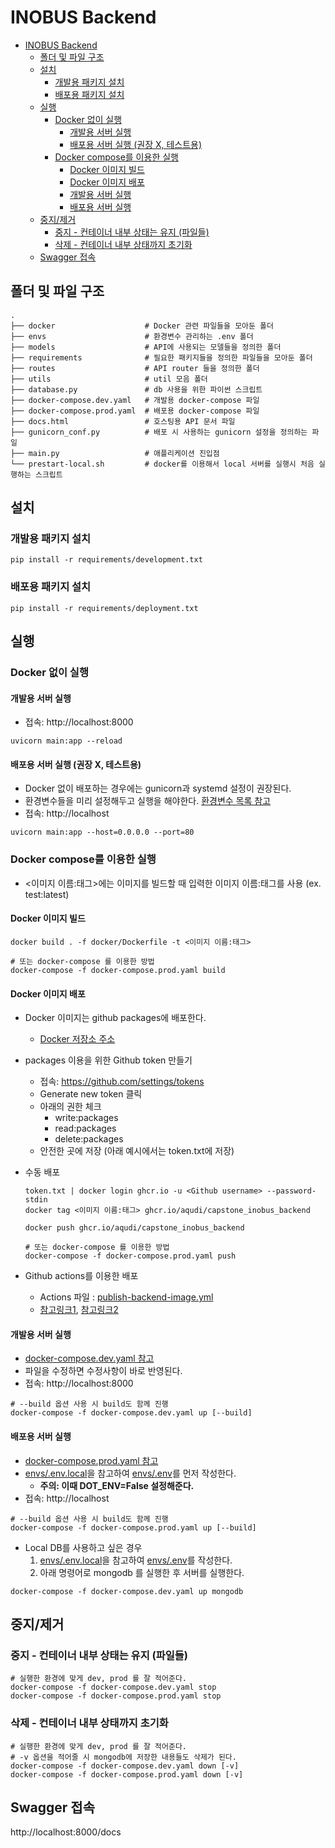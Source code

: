 # INOBUS Backend

- [INOBUS Backend](#inobus-backend)
  - [폴더 및 파일 구조](#폴더-및-파일-구조)
  - [설치](#설치)
    - [개발용 패키지 설치](#개발용-패키지-설치)
    - [배포용 패키지 설치](#배포용-패키지-설치)
  - [실행](#실행)
    - [Docker 없이 실행](#docker-없이-실행)
      - [개발용 서버 실행](#개발용-서버-실행)
      - [배포용 서버 실행 (권장 X, 테스트용)](#배포용-서버-실행-권장-x-테스트용)
    - [Docker compose를 이용한 실행](#docker-compose를-이용한-실행)
      - [Docker 이미지 빌드](#docker-이미지-빌드)
      - [Docker 이미지 배포](#docker-이미지-배포)
      - [개발용 서버 실행](#개발용-서버-실행-1)
      - [배포용 서버 실행](#배포용-서버-실행)
  - [중지/제거](#중지제거)
    - [중지 - 컨테이너 내부 상태는 유지 (파일들)](#중지---컨테이너-내부-상태는-유지-파일들)
    - [삭제 - 컨테이너 내부 상태까지 초기화](#삭제---컨테이너-내부-상태까지-초기화)
  - [Swagger 접속](#swagger-접속)

## 폴더 및 파일 구조

```
.
├── docker                    # Docker 관련 파일들을 모아둔 폴더
├── envs                      # 환경변수 관리하는 .env 폴더
├── models                    # API에 사용되는 모델들을 정의한 폴더
├── requirements              # 필요한 패키지들을 정의한 파일들을 모아둔 폴더
├── routes                    # API router 들을 정의한 폴더
├── utils                     # util 모음 폴더
├── database.py               # db 사용을 위한 파이썬 스크립트
├── docker-compose.dev.yaml   # 개발용 docker-compose 파일
├── docker-compose.prod.yaml  # 배포용 docker-compose 파일
├── docs.html                 # 호스팅용 API 문서 파일
├── gunicorn_conf.py          # 배포 시 사용하는 gunicorn 설정을 정의하는 파일
├── main.py                   # 애플리케이션 진입점
└── prestart-local.sh         # docker를 이용해서 local 서버를 실행시 처음 실행하는 스크립트
```

## 설치

### 개발용 패키지 설치

```shell
pip install -r requirements/development.txt
```

### 배포용 패키지 설치

```shell
pip install -r requirements/deployment.txt
```

## 실행

### Docker 없이 실행

#### 개발용 서버 실행

- 접속: http://localhost:8000

```shell
uvicorn main:app --reload
```

#### 배포용 서버 실행 (권장 X, 테스트용)

- Docker 없이 배포하는 경우에는 gunicorn과 systemd 설정이 권장된다.
- 환경변수들을 미리 설정해두고 실행을 해야한다. [환경변수 목록 참고][.env.local]
- 접속: http://localhost

```shell
uvicorn main:app --host=0.0.0.0 --port=80
```

### Docker compose를 이용한 실행

- <이미지 이름:태그>에는 이미지를 빌드할 때 입력한 이미지 이름:태그를 사용 (ex. test:latest)

#### Docker 이미지 빌드

```shell
docker build . -f docker/Dockerfile -t <이미지 이름:태그>

# 또는 docker-compose 를 이용한 방법
docker-compose -f docker-compose.prod.yaml build
```

#### Docker 이미지 배포

- Docker 이미지는 github packages에 배포한다.
  - [Docker 저장소 주소](https://hub.docker.com/repository/docker/taejung/ino_api)
- packages 이용을 위한 Github token 만들기
  - 접속: https://github.com/settings/tokens
  - Generate new token 클릭
  - 아래의 권한 체크
    - write:packages
    - read:packages
    - delete:packages
  - 안전한 곳에 저장 (아래 예시에서는 token.txt에 저장)
- 수동 배포

  ```shell
  token.txt | docker login ghcr.io -u <Github username> --password-stdin
  docker tag <이미지 이름:태그> ghcr.io/aqudi/capstone_inobus_backend

  docker push ghcr.io/aqudi/capstone_inobus_backend

  # 또는 docker-compose 를 이용한 방법
  docker-compose -f docker-compose.prod.yaml push
  ```

- Github actions를 이용한 배포
  - Actions 파일 : [publish-backend-image.yml](.github\workflows\publish-backend-image.yml)
  - [참고링크1](https://docs.github.com/en/actions/guides/publishing-docker-images#publishing-images-to-github-packages), [참고링크2](https://docs.github.com/en/packages/guides/migrating-to-github-container-registry-for-docker-images#updating-your-github-actions-workflow)

#### 개발용 서버 실행

- [docker-compose.dev.yaml 참고](./docker-compose.dev.yaml)
- 파일을 수정하면 수정사항이 바로 반영된다.
- 접속: http://localhost:8000

```shell
# --build 옵션 사용 시 build도 함께 진행
docker-compose -f docker-compose.dev.yaml up [--build]
```

#### 배포용 서버 실행

- [docker-compose.prod.yaml 참고](./docker-compose.prod.yaml)
- [envs/.env.local][.env.local]을 참고하여 [envs/.env][.env]를 먼저 작성한다.
  - **주의: 이때 DOT_ENV=False 설정해준다.**
- 접속: http://localhost

```shell
# --build 옵션 사용 시 build도 함께 진행
docker-compose -f docker-compose.prod.yaml up [--build]
```

- Local DB를 사용하고 싶은 경우
  1. [envs/.env.local][.env.local]을 참고하여 [envs/.env][.env]를 작성한다.
  2. 아래 명령어로 mongodb 를 실행한 후 서버를 실행한다.

```shell
docker-compose -f docker-compose.dev.yaml up mongodb
```

## 중지/제거

### 중지 - 컨테이너 내부 상태는 유지 (파일들)

```shell
# 실행한 환경에 맞게 dev, prod 를 잘 적어준다.
docker-compose -f docker-compose.dev.yaml stop
docker-compose -f docker-compose.prod.yaml stop
```

### 삭제 - 컨테이너 내부 상태까지 초기화

```shell
# 실행한 환경에 맞게 dev, prod 를 잘 적어준다.
# -v 옵션을 적어줄 시 mongodb에 저장한 내용들도 삭제가 된다.
docker-compose -f docker-compose.dev.yaml down [-v]
docker-compose -f docker-compose.prod.yaml down [-v]
```

## Swagger 접속

http://localhost:8000/docs

[.env.local]: envs/.env.local
[.env]: envs/.env.local

